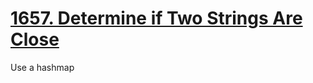 # [1657. Determine if Two Strings Are Close](https://leetcode.com/problems/determine-if-two-strings-are-close/description/?envType=daily-question&envId=2024-01-14)

Use a hashmap 